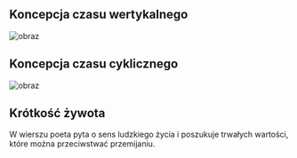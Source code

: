 ## Koncepcja czasu wertykalnego  
![obraz](https://github.com/user-attachments/assets/fa5cad46-2726-4b6d-9ca1-9e73841b7efb)  
## Koncepcja czasu cyklicznego
![obraz](https://github.com/user-attachments/assets/a31000d4-2113-4398-bd0f-5eb8b6fe80ce)  
## Krótkość żywota
W wierszu poeta pyta o sens ludzkiego życia i poszukuje trwałych wartości, które można przeciwstwać przemijaniu.
